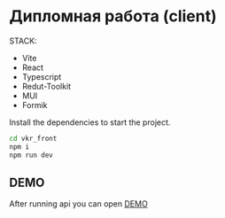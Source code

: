 # Дипломная работа (client)

STACK:

- Vite
- React
- Typescript
- Redut-Toolkit
- MUI
- Formik

Install the dependencies to start the project.

```sh
cd vkr_front
npm i
npm run dev
```

## DEMO

After running api you can open [DEMO]

[demo]: https://remont.org.kg
